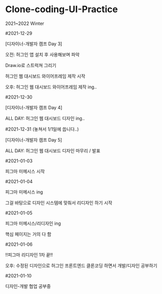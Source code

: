 # Clone-coding-UI-Practice
2021~2022 Winter

#2021-12-29

[디자이너-개발자 캠프 Day 3]

오전: 허그인 앱 설치 후 사용해보며 파악

 Draw.io로 스트럭쳐 그리기
     
 허그인 웹 대시보드 와이어프레임 제작 시작
 
오후: 허그인 웹 대시보드 와이어프레임 제작 ing..



#2021-12-30

[디자이너-개발자 캠프 Day 4]

ALL DAY: 허그인 웹 대시보드 디자인 ing..




#2021-12-31 (놓쳐서 1/1일에 씁니다..)

[디자이너-개발자 캠프 Day 5]

ALL DAY: 허그인 웹 대시보드 디자인 마무리 / 발표





#2021-01-03

피그마 미메시스 시작




#2021-01-04

피그마 미메시스 ing

그걸 바탕으로 디자인 시스템에 맞춰서 리디자인 하기 시작




#2021-01-05

피그마 미메시스/리디자인 ing

핵심 페이지는 거의 다 함


#2021-01-06

!!피그마 리디자인 1차 끝!!

오후: 수정된 디자인으로 허그인 프론트엔드 클론코딩 하면서 개발/디자인 공부하기



#2021-01-10

디자인-개발 협업 공부중
